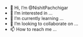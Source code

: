 - 👋 Hi, I’m @NishitPachchigar
- 👀 I’m interested in ...
- 🌱 I’m currently learning ...
- 💞️ I’m looking to collaborate on ...
- 📫 How to reach me ...

<!---
NishitPachchigar/NishitPachchigar is a ✨ special ✨ repository because its `README.md` (this file) appears on your GitHub profile.
You can click the Preview link to take a look at your changes.
--->
